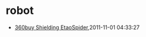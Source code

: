 # robot
* [360buy Shielding EtaoSpider](/2011/2011-11-01-360buy-shielding-etaospider),2011-11-01 04:33:27
